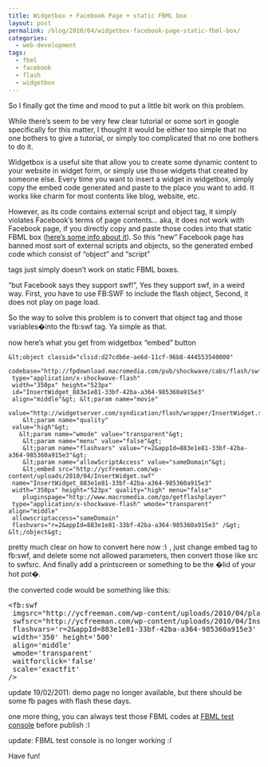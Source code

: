 ```yaml
---
title: Widgetbox + Facebook Page + static FBML box
layout: post
permalink: /blog/2010/04/widgetbox-facebook-page-static-fbml-box/
categories:
  - web-development
tags:
  - fbml
  - facebook
  - flash
  - widgetbox
---
```

So I finally got the time and mood to put a little bit work on this problem.

While there&#8217;s seem to be very few clear tutorial or some sort in google specifically for this matter, I thought it would be either too simple that no one bothers to give a tutorial, or simply too complicated that no one bothers to do it.

Widgetbox is a useful site that allow you to create some dynamic content to your website in widget form, or simply use those widgets that created by someone else. Every time you want to insert a widget in widgetbox, simply copy the embed code generated and paste to the place you want to add. It works like charm for most contents like blog, website, etc.

However, as its code contains external script and object tag, it simply violates Facebook&#8217;s terms of page contents&#8230; aka, it does not work with Facebook page, if you directly copy and paste those codes into that static FBML box ([here&#8217;s some info about it](http://ycfreeman.com/wp-content/uploads/2010/04/fb-fanpages-fbml-box)). So this &#8220;new&#8221; Facebook page has banned most sort of external scripts and objects, so the generated embed code which consist of &#8220;object&#8221; and &#8220;script&#8221;

tags just simply doesn&#8217;t work on static FBML boxes.

<a name="more"></a>

&#8220;but Facebook says they support swf!&#8221;, Yes they support swf, in a weird way. First, you have to use FB:SWF to include the flash object, Second, it does not play on page load.

So the way to solve this problem is to convert that object tag and those variables�into the fb:swf tag. Ya simple as that.

now here&#8217;s what you get from widgetbox &#8220;embed&#8221; button

```
&lt;object classid="clsid:d27cdb6e-ae6d-11cf-96b8-444553540000"
 codebase="http://fpdownload.macromedia.com/pub/shockwave/cabs/flash/swflash.cab#version=9,0,0,0"
 type="application/x-shockwave-flash"
 width="350px" height="523px"
 id="InsertWidget_883e1e81-33bf-42ba-a364-985360a915e3"
 align="middle"&gt; &lt;param name="movie"
 value="http://widgetserver.com/syndication/flash/wrapper/InsertWidget.swf"&gt;
    &lt;param name="quality"
 value="high"&gt;
   &lt;param name="wmode" value="transparent"&gt;
    &lt;param name="menu" value="false"&gt;
    &lt;param name="flashvars" value="r=2&appId=883e1e81-33bf-42ba-a364-985360a915e3"&gt;
    &lt;param name="allowScriptAccess" value="sameDomain"&gt;
    &lt;embed src="http://ycfreeman.com/wp-content/uploads/2010/04/InsertWidget.swf"
 name="InsertWidget_883e1e81-33bf-42ba-a364-985360a915e3"
 width="350px" height="523px" quality="high" menu="false"
    pluginspage="http://www.macromedia.com/go/getflashplayer"
 type="application/x-shockwave-flash" wmode="transparent" align="middle"
 allowscriptaccess="sameDomain"
 flashvars="r=2&appId=883e1e81-33bf-42ba-a364-985360a915e3" /&gt; &lt;/object&gt;
 ```

pretty much clear on how to convert here now  <img src="http://i1.wp.com/ycfreeman.com/wp-includes/images/smilies/simple-smile.png?w=660" alt=":)" class="wp-smiley" style="height: 1em; max-height: 1em;" data-recalc-dims="1" />, just change embed tag to fb:swf, and delete some not allowed parameters, then convert those like src to swfsrc. And finally add a printscreen or something to be the �lid of your hot pot�.

the converted code would be something like this:

<pre>&lt;fb:swf
 imgsrc="http://ycfreeman.com/wp-content/uploads/2010/04/playbuttonm.jpg"
 swfsrc="http://ycfreeman.com/wp-content/uploads/2010/04/InsertWidget.swf"
 flashvars='r=2&appId=883e1e81-33bf-42ba-a364-985360a915e3'
 width='350' height='500'
 align='middle'
 wmode='transparent'
 waitforclick='false'
 scale='exactfit'
/&gt;</pre>

update 19/02/2011: demo page no longer available, but there should be some fb pages with flash these days.

one more thing, you can always test those FBML codes at [FBML test console](http://ycfreeman.com/wp-content/uploads/2010/04/tools.php?fbml) before publish <img src="http://i1.wp.com/ycfreeman.com/wp-includes/images/smilies/simple-smile.png?w=660" alt=":)" class="wp-smiley" style="height: 1em; max-height: 1em;" data-recalc-dims="1" />

update: FBML test console is no longer working <img src="http://i1.wp.com/ycfreeman.com/wp-includes/images/smilies/frownie.png?w=660" alt=":(" class="wp-smiley" style="height: 1em; max-height: 1em;" data-recalc-dims="1" />

Have fun!
